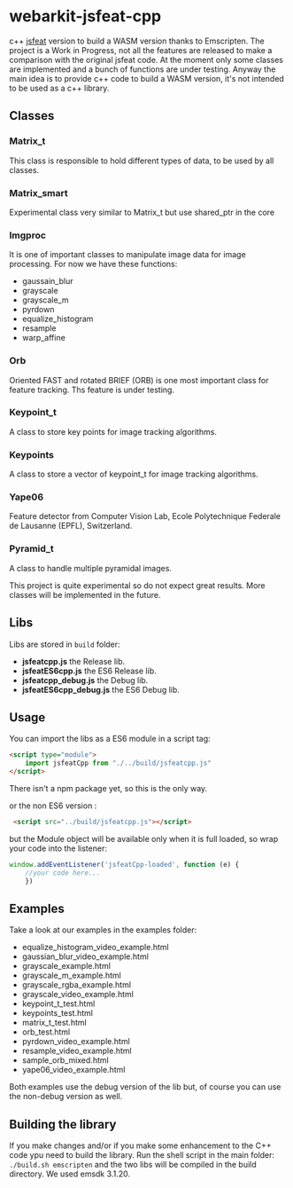 # webarkit-jsfeat-cpp
c++ [jsfeat](https://github.com/inspirit/jsfeat) version to build a WASM version thanks to Emscripten.
The project is a Work in Progress, not all the features are released to make a comparison with the original jsfeat code. 
At the moment only some classes are implemented and a bunch of functions are under testing. Anyway the main idea is to provide c++ code to build a WASM version, it's not intended to be used as a c++ library.
## Classes
### **Matrix_t**
This class is responsible to hold different types of data, to be used by all classes.

### **Matrix_smart**
Experimental class very similar to Matrix_t but use shared_ptr in the core

### **Imgproc**
It is one of important classes to manipulate image data for image processing. For now we have these functions:
- gaussain_blur
- grayscale
- grayscale_m
- pyrdown
- equalize_histogram
- resample
- warp_affine

### **Orb**
Oriented FAST and rotated BRIEF (ORB) is one most important class for feature tracking. Ths feature is under testing.

### **Keypoint_t**
A class to store key points for image tracking algorithms.

### **Keypoints**
A class to store a vector of keypoint_t for image tracking algorithms.

### **Yape06**
Feature detector from Computer Vision Lab, Ecole Polytechnique Federale de Lausanne (EPFL), Switzerland.

### **Pyramid_t**
A class to handle multiple pyramidal images.

This project is quite experimental so do not expect great results. More classes will be implemented in the future.

## Libs
Libs are stored in `build` folder: 
- **jsfeatcpp.js** the Release lib.
- **jsfeatES6cpp.js** the ES6 Release lib.
- **jsfeatcpp_debug.js** the Debug lib.
- **jsfeatES6cpp_debug.js** the ES6 Debug lib.
## Usage
You can import the libs as a ES6 module in a script tag:

```html
<script type="module">
    import jsfeatCpp from "./../build/jsfeatcpp.js"
</script>
```

There isn't a npm package yet, so this is the only way.

or the non ES6 version :

```html
 <script src="../build/jsfeatcpp.js"></script>
```

but the Module object will be available only when it is full loaded, so wrap your code into the listener:

```js
window.addEventListener('jsfeatCpp-loaded', function (e) {
    //your code here...
    })
```

## Examples
Take a look at our examples in the examples folder:

- equalize_histogram_video_example.html
- gaussian_blur_video_example.html
- grayscale_example.html
- grayscale_m_example.html
- grayscale_rgba_example.html
- grayscale_video_example.html
- keypoint_t_test.html
- keypoints_test.html
- matrix_t_test.html
- orb_test.html
- pyrdown_video_example.html
- resample_video_example.html
- sample_orb_mixed.html
- yape06_video_example.html

Both examples use the debug version of the lib but, of course you can use the non-debug version as well.

## Building the library
If you make changes and/or if you make some enhancement to the C++ code ypu need to build the library. Run the shell script in the main folder:
`./build.sh emscripten`
and the two libs will be compiled in the build directory.
We used emsdk 3.1.20.
